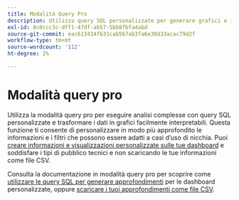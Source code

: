 ```yaml
---
title: Modalità Query Pro
description: Utilizza query SQL personalizzate per generare grafici e informazioni approfondite per le dashboard personalizzate.
exl-id: 8c0ccc3c-dff1-47df-ab57-5bb8fbfa4abd
source-git-commit: eac613434f631cab567ab3fa6e30d33acac79d2f
workflow-type: tm+mt
source-wordcount: '112'
ht-degree: 2%

---
```


# Modalità query pro

Utilizza la modalità query pro per eseguire analisi complesse con query SQL personalizzate e trasformare i dati in grafici facilmente interpretabili. Questa funzione ti consente di personalizzare in modo più approfondito le informazioni e i filtri che possono essere adatti a casi d’uso di nicchia. Puoi [creare informazioni e visualizzazioni personalizzate sulle tue dashboard](../../../dashboards/sql-insights-query-pro-mode/overview.md) e soddisfare i tipi di pubblico tecnici e non scaricando le tue informazioni come file CSV.

Consulta la documentazione in modalità query pro per scoprire come [utilizzare le query SQL per generare approfondimenti](../../../dashboards/sql-insights-query-pro-mode/overview.md) per le dashboard personalizzate, oppure [scaricare i tuoi approfondimenti come file CSV](../../../dashboards/sql-insights-query-pro-mode/view-more.md#download-csv).
